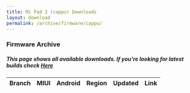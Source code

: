 ```yaml
---
title: Mi Pad 3 (cappu) Downloads
layout: download
permalink: /archive/firmware/cappu/
---
```


### Firmware Archive
##### This page shows all available downloads. If you're looking for latest builds check [Here](/firmware/cappu/)


<div class="table-responsive-md">
<table id="firmware" class="compact table table-striped table-hover table-sm">
    <thead class="thead-dark">
        <tr>
            <th>Branch</th>
            <th>MIUI</th>
            <th>Android</th>
            <th>Region</th>
            <th>Updated</th>
            <th>Link</th>
        </tr>
    </thead>
    <script>loadFirmwareDownloads('cappu', 'full')</script>
</table>
</div>
